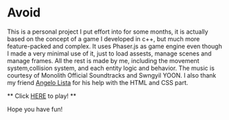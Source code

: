 # Avoid

This is a personal project I put effort into for some months, it is actually based on the concept of a game I developed in c++, but much more feature-packed and complex. It uses Phaser.js as game engine even though I made a very minimal use of it, just to load assests, manage scenes and manage frames. All the rest is made by me, including the movement system,collision system, and each entity logic and behavior. 
The music is courtesy of Monolith Official Soundtracks and Swngyil YOON.
I also thank my friend [Angelo Lista](https://github.com/AngeloLista) for his help with the HTML and CSS part.

** Click [HERE](https://lastnight0.itch.io/avoid) to play! **

Hope you have fun!
